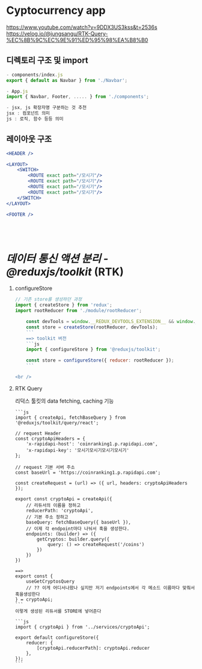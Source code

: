 # Cyptocurrency app

https://www.youtube.com/watch?v=9DDX3US3kss&t=2536s
https://velog.io/@jungsangu/RTK-Query-%EC%8B%9C%EC%9E%91%ED%95%98%EA%B8%B0

## 디렉토리 구조 및 import

```jsx
- components/index.js
export { default as Navbar } from './Navbar';

- App.js
import { Navbar, Footer, ..... } from './components';

- jsx, js 확장자명 구분하는 것 추천
jsx : 컴포넌트 의미
js : 로직, 함수 등등 의미
```

## 레이아웃 구조

```jsx
<HEADER />

<LAYOUT>
    <SWITCH>
        <ROUTE exact path="/모시기"/>
        <ROUTE exact path="/모시기"/>
        <ROUTE exact path="/모시기"/>
        <ROUTE exact path="/모시기"/>
    </SWITCH>
</LAYOUT>

<FOOTER />
```

<br />
<br />

# <em>데이터 통신 액션 분리 - @reduxjs/toolkit</em> (RTK)

1.  configureStore

    ````js
    // 기존 store를 생성하던 과정
    import { createStore } from 'redux';
    import rootReducer from './module/rootReducer';

        const devTools = window.__REDUX_DEVTOOLS_EXTENSION__ && window.__REDUX_DEVTOOLS_EXTENSION__();
        const store = createStore(rootReducer, devTools);
        ```
        ==> toolkit 버전
        ```js
        import { configureStore } from '@reduxjs/toolkit';

        const store = configureStore({ reducer: rootReducer });
        ```

    <br />

    ````

2.  RTK Query

    리덕스 툴킷의 data fetching, caching 기능

        ```js
        import { createApi, fetchBaseQuery } from '@reduxjs/toolkit/query/react';

        // request Header
        const cryptoApiHeaders = {
            'x-rapidapi-host': 'coinranking1.p.rapidapi.com',
            'x-rapidapi-key': '모시기모시기모시기모시기'
        };

        // request 기본 서버 주소
        const baseUrl = 'https://coinranking1.p.rapidapi.com';

        const createRequest = (url) => ({ url, headers: cryptoApiHeaders });

        export const cryptoApi = createApi({
            // 리듀서의 이름을 정하고
            reducerPath: 'cryptoApi',
            // 기본 주소 정하고
            baseQuery: fetchBaseQuery({ baseUrl }),
            // 이제 각 endpoint마다 나눠서 훅을 생성한다.
            endpoints: (builder) => ({
                getCryptos: builder.query({
                    query: () => createRequest('/coins')
                })
            })
        })

        ==>
        export const {
            useGetCryptosQuery
            // ?? 이게 어디서나왔나 싶지만 저기 endpoints에서 각 메소드 이름마다 맞춰서 훅을생성한다
        } = cryptoApi;
        ```
        이렇게 생성된 리듀서를 STORE에 넣어준다

        ```js
        import { cryptoApi } from '../services/cryptoApi';

        export default configureStore({
            reducer: {
                [cryptoApi.reducerPath]: cryptoApi.reducer
            },
        });
        ```

